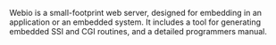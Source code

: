 Webio is a small-footprint web server, designed for embedding in an application or an embedded system. It includes a tool for generating embedded SSI and CGI routines, and a detailed programmers manual.
